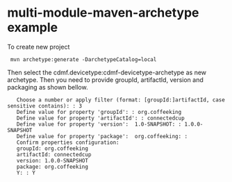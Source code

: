 # multi-module-maven-archetype example


To create new project

     mvn archetype:generate -DarchetypeCatalog=local
     
Then select the cdmf.devicetype:cdmf-devicetype-archetype as new archetype. Then you need to provide groupId, artifactId, version and packaging as shown bellow.

       Choose a number or apply filter (format: [groupId:]artifactId, case sensitive contains): : 3
       Define value for property 'groupId': : org.coffeeking
       Define value for property 'artifactId': : connectedcup
       Define value for property 'version':  1.0-SNAPSHOT: : 1.0.0-SNAPSHOT
       Define value for property 'package':  org.coffeeking: : 
       Confirm properties configuration:
       groupId: org.coffeeking
       artifactId: connectedcup
       version: 1.0.0-SNAPSHOT
       package: org.coffeeking
       Y: : Y
       


     

